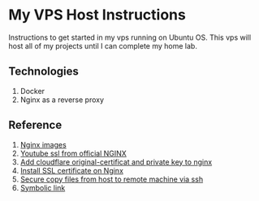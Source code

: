 # My VPS Host Instructions

Instructions to get started in my vps running on Ubuntu OS. This vps will host all of my projects until
I can complete my home lab.

## Technologies
1. Docker
2. Nginx as a reverse proxy

## Reference
1. [Nginx images](https://hub.docker.com/_/nginx)
2. [Youtube ssl from official NGINX](https://www.youtube.com/watch?v=X3Pr5VATOyA&t=68s)
3. [Add cloudflare original-certificat and private key to nginx](https://www.rcdevops.io/posts/Setting-Up-Cloudflare-SSL-TLS-Origin-Certificate-with-NGINX/)
4. [Install SSL certificate on Nginx](https://www.digicert.com/kb/csr-ssl-installation/nginx-openssl.htm)
5. [Secure copy files from host to remote machine via ssh](https://linuxize.com/post/how-to-use-scp-command-to-securely-transfer-files/)
6. [Symbolic link](https://stackoverflow.com/questions/18089525/nginx-sites-enabled-sites-available-cannot-create-soft-link-between-config-fil)
